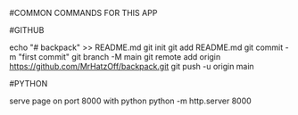 #COMMON COMMANDS FOR THIS APP

#GITHUB

echo "# backpack" >> README.md
git init
git add README.md
git commit -m "first commit"
git branch -M main
git remote add origin https://github.com/MrHatzOff/backpack.git
git push -u origin main

#PYTHON

serve page on port 8000 with python
python -m http.server 8000